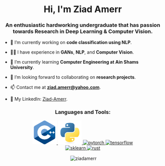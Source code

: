<h1 align="center">Hi, I'm Ziad Amerr</h1>
<h3 align="center">An enthusiastic hardworking undergraduate that has passion towards Research in Deep Learning & Computer Vision.</h3>

- 🔭 I’m currently working on **code classification using NLP**.

- 👨‍💻 I have experience in **GANs**, **NLP**, and **Computer Vision**.

- 🌱 I’m currently learning **Computer Engineering at Ain Shams University**.

- 🤝 I’m looking forward to collaborating on **research projects**.

- 📫 Contact me at **ziad.amerr@yahoo.com**.

- 📄 My LinkedIn: [Ziad-Amerr](https://www.linkedin.com/in/ziad-amerr).

<h3 align="center">Languages and Tools:</h3>

<p align="center">
  <a href="https://isocpp.org/">
    <img src="https://raw.githubusercontent.com/devicons/devicon/master/icons/cplusplus/cplusplus-original.svg" alt="cplusplus" width="15%" height="20%"/>
  </a>
  </a>
  <a href="https://www.python.org" target="_blank" rel="noreferrer">
    <img src="https://raw.githubusercontent.com/devicons/devicon/master/icons/python/python-original.svg" alt="python" width="15%" height="20%"/>
  </a>
  <a href="https://pytorch.org/" target="_blank" rel="noreferrer">
    <img src="https://www.vectorlogo.zone/logos/pytorch/pytorch-icon.svg" alt="pytorch" width="15%" height="20%"/>
  </a>
  <a href="https://www.tensorflow.org" target="_blank" rel="noreferrer">
    <img src="https://www.vectorlogo.zone/logos/tensorflow/tensorflow-icon.svg" alt="tensorflow" width="15%" height="20%"/>
  </a>
  <br>
  <a href="https://scikit-learn.org/" target="_blank" rel="noreferrer">
    <img src="https://raw.githubusercontent.com/scikit-learn/scikit-learn/main/doc/logos/scikit-learn-logo.png" alt="sklearn" width="35%" height="35%"/>
  </a>
  <a href="https://www.rust-lang.org/" target="_blank" rel="noreferrer">
    <img src="[https://www.rust-lang.org/static/images/rust-logo-blk.svg](https://kamoshi.org/static/slides/rust-introduction/rust.png)" alt="rust" width="20%" height="20%"/>
  </a>
</p>


<p align="center">&nbsp;<img align="center" src="https://github-readme-stats.vercel.app/api?username=ziadamerr&theme=github_dark&show_icons=true&locale=en" alt="ziadamerr" /></p>

